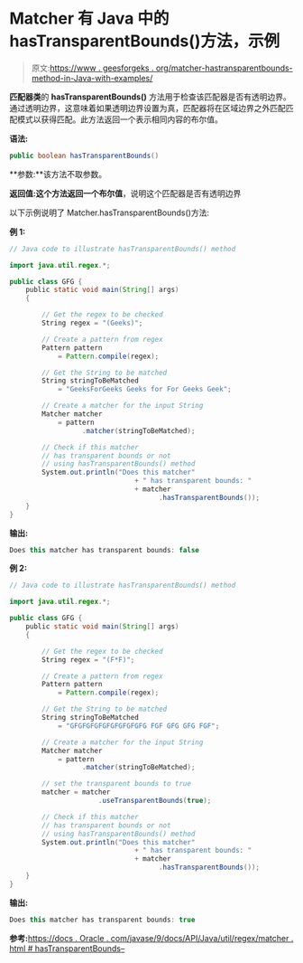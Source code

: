 # Matcher 有 Java 中的 hasTransparentBounds()方法，示例

> 原文:[https://www . geesforgeks . org/matcher-hastransparentbounds-method-in-Java-with-examples/](https://www.geeksforgeeks.org/matcher-hastransparentbounds-method-in-java-with-examples/)

**匹配器类**的 **hasTransparentBounds()** 方法用于检查该匹配器是否有透明边界。通过透明边界，这意味着如果透明边界设置为真，匹配器将在区域边界之外匹配匹配模式以获得匹配。此方法返回一个表示相同内容的布尔值。

**语法:**

```java
public boolean hasTransparentBounds()

```

**参数:**该方法不取参数。

**返回值:**这个方法返回一个**布尔值**，说明这个匹配器是否有透明边界

以下示例说明了 Matcher.hasTransparentBounds()方法:

**例 1:**

```java
// Java code to illustrate hasTransparentBounds() method

import java.util.regex.*;

public class GFG {
    public static void main(String[] args)
    {

        // Get the regex to be checked
        String regex = "(Geeks)";

        // Create a pattern from regex
        Pattern pattern
            = Pattern.compile(regex);

        // Get the String to be matched
        String stringToBeMatched
            = "GeeksForGeeks Geeks for For Geeks Geek";

        // Create a matcher for the input String
        Matcher matcher
            = pattern
                  .matcher(stringToBeMatched);

        // Check if this matcher
        // has transparent bounds or not
        // using hasTransparentBounds() method
        System.out.println("Does this matcher"
                               + " has transparent bounds: "
                               + matcher
                                     .hasTransparentBounds());
    }
}
```

**输出:**

```java
Does this matcher has transparent bounds: false

```

**例 2:**

```java
// Java code to illustrate hasTransparentBounds() method

import java.util.regex.*;

public class GFG {
    public static void main(String[] args)
    {

        // Get the regex to be checked
        String regex = "(F*F)";

        // Create a pattern from regex
        Pattern pattern
            = Pattern.compile(regex);

        // Get the String to be matched
        String stringToBeMatched
            = "GFGFGFGFGFGFGFGFGFG FGF GFG GFG FGF";

        // Create a matcher for the input String
        Matcher matcher
            = pattern
                  .matcher(stringToBeMatched);

        // set the transparent bounds to true
        matcher = matcher
                      .useTransparentBounds(true);

        // Check if this matcher
        // has transparent bounds or not
        // using hasTransparentBounds() method
        System.out.println("Does this matcher"
                               + " has transparent bounds: "
                               + matcher
                                     .hasTransparentBounds());
    }
}
```

**输出:**

```java
Does this matcher has transparent bounds: true

```

**参考:**[https://docs . Oracle . com/javase/9/docs/API/Java/util/regex/matcher . html # hasTransparentBounds–](https://docs.oracle.com/javase/9/docs/api/java/util/regex/Matcher.html#hasTransparentBounds--)